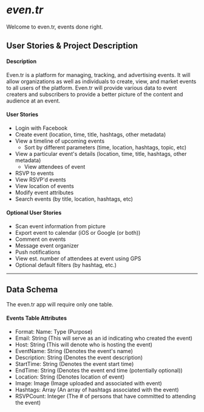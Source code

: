 # ***even.tr***
Welcome to even.tr, events done right.

## User Stories & Project Description
#### Description
Even.tr is a platform for managing, tracking, and advertising events. It will allow organizations as well as individuals to create, view, and market events to all users of the platform. Even.tr will provide various data to event creaters and subscribers to provide a better picture of the content and audience at an event.

#### User Stories
- Login with Facebook
- Create event (location, time, title, hashtags, other metadata)
- View a timeline of upcoming events
    - Sort by different parameters (time, location, hashtags, topic, etc)
- View a particular event's details (location, time, title, hashtags, other metadata)
    - View attendees of event
- RSVP to events
- View RSVP'd events
- View location of events
- Modify event attributes
- Search events (by title, location, hashtags, etc)

#### Optional User Stories
- Scan event information from picture
- Export event to calendar (iOS or Google (or both))
- Comment on events
- Message event organizer
- Push notifications
- View est. number of attendees at event using GPS
- Optional default filters (by hashtag, etc.)

-----------------------------------
## Data Schema
The even.tr app will require only one table.
#### Events Table Attributes
- Format: Name: Type (Purpose)
- Email: String (This will serve as an id indicating who created the event)
- Host: String (This will denote who is hosting the event)
- EventName: String (Denotes the event's name)
- Description: String (Denotes the event description)
- StartTime: String (Denotes the event start time)
- EndTime: String (Denotes the event end time (potentially optional))
- Location: String (Denotes location of event)
- Image: Image (Image uploaded and associated with event)
- Hashtags: Array (An array of hashtags associated with the event)
- RSVPCount: Integer (The # of persons that have committed to attending the event)
